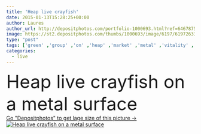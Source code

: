 ```yaml
---
title: 'Heap live crayfish'
date: 2015-01-13T15:28:25+00:00
author: Laures
author_url: http://depositphotos.com/portfolio-1000693.html?ref=64678756
image: https://st2.depositphotos.com/thumbs/1000693/image/6197/61972633/api_thumb_450.jpg?forcejpeg=true
type: "post"
tags: ['green' ,'group' ,'on' ,'heap' ,'market' ,'metal' ,'vitality' ,'nature' ,'water' ,'life' ,'raw' ,'food' ,'freshness' ,'animals' ,'wildlife' ,'river' ,'gourmet' ,'seafood' ,'freshwater' ,'live' ,'surface' ,'wild' ,'shell' ,'pets' ,'lake' ,'invertebrate' ,'shellfish' ,'claws' ,'arthropod' ,'Lobster' ,'crayfish' ,'crustacean' ,'astacus' ]
categories: 
  - live
---
```

<div aling="center">
            <font size="60"> Heap live crayfish on a metal surface</font>   
</div>
<div>
    <a href='https://depositphotos.com/61972633/stock-photo-heap-live-crayfish.html?ref=64678756' target=_blank > Go "Depositphotos" to get lage size of this picture ->
        <img href='https://depositphotos.com/61972633/stock-photo-heap-live-crayfish.html?ref=64678756' src='https://st2.depositphotos.com/1000693/6197/i/950/depositphotos_61972633-stock-photo-heap-live-crayfish.jpg?forcejpeg=true' alt='Heap live crayfish on a metal surface' >
    </a>
</div>
